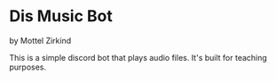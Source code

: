 # Dis Music Bot
by Mottel Zirkind

This is a simple discord bot that plays audio files. It's built for teaching purposes. 